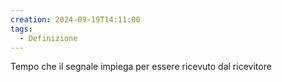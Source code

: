 ```yaml
---
creation: 2024-09-19T14:11:00
tags:
  - Definizione
---
```

Tempo che il segnale impiega per essere ricevuto dal ricevitore